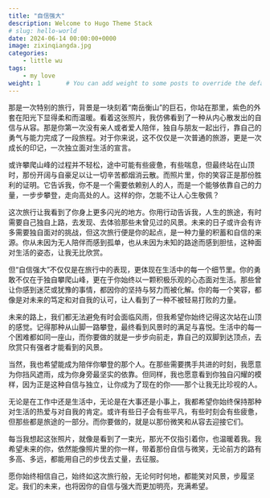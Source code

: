 ```yaml
---
title: "自信强大"
description: Welcome to Hugo Theme Stack
# slug: hello-world
date: 2024-06-14 00:00:00+0000
image: zixinqiangda.jpg
categories:
    - little wu
tags:
    - my love
weight: 1       # You can add weight to some posts to override the default sorting (date descending)
---
```


那是一次特别的旅行，背景是一块刻着“南岳衡山”的巨石，你站在那里，紫色的外套在阳光下显得柔和而温暖。看着这张照片，我仿佛看到了一种从内心散发出的自信与从容。那是你第一次没有亲人或者爱人陪伴，独自与朋友一起出行，靠自己的勇气与能力完成了一段旅程。对于你来说，这不仅仅是一次普通的旅游，更是一次成长的印记，一次独立面对生活的宣言。

或许攀爬山峰的过程并不轻松，途中可能有些疲惫，有些喘息，但最终站在山顶时，那份开阔与自豪足以让一切辛苦都烟消云散。而照片里，你的笑容正是那份胜利的证明。它告诉我，你不是一个需要依赖别人的人，而是一个能够依靠自己的力量，一步步攀登，走向高处的人。这样的你，怎能不让人心生敬佩？

这次旅行让我看到了你身上更多闪光的地方。你用行动告诉我，人生的旅途，有时需要自己独自上路，去发现、去体验那些未曾见过的风景。未来的日子或许会有许多需要独自面对的挑战，但这次旅行便是你的起点，是一种力量的积蓄和自信的来源。你从未因为无人陪伴而感到孤单，也从未因为未知的路途而感到胆怯，这种面对生活的姿态，让我无比欣赏。

但“自信强大”不仅仅是在旅行中的表现，更体现在生活中的每一个细节里。你的勇敢不仅在于独自攀爬山峰，更在于你始终以一颗积极乐观的心态面对生活。那些曾让你感到迷茫或犹豫的事情，都因你的坚持与努力而被化解。你的每一个笑容，都像是对未来的笃定和对自我的认可，让人看到了一种不被轻易打败的力量。

未来的路上，我们都无法避免有时会面临风雨，但我希望你始终记得这次站在山顶的感觉。记得那种从山脚一路攀登，最终看到风景时的满足与喜悦。生活中的每一个困难都如同一座山，而你要做的就是一步步向前走，靠自己的双脚到达顶点，去欣赏只有强者才能看到的风景。

当然，我也希望能成为陪伴你攀登的那个人。在那些需要携手共进的时刻，我愿意为你挡风遮雨，成为你身旁最坚实的依靠。但同样，我也愿意看到你独自闪耀的模样，因为正是这种自信与独立，让你成为了现在的你——那个让我无比珍视的人。

无论是在工作中还是生活中，无论是在大事还是小事上，我都希望你始终保持那种对生活的热爱与对自我的肯定。或许有些日子会有些平凡，有些时刻会有些疲惫，但那些都是旅途的一部分。而你要做的，就是以那份微笑和从容去迎接它们。

每当我想起这张照片，就像是看到了一束光，那光不仅指引着你，也温暖着我。我希望未来的你，依然能像照片里的你一样，带着那份自信与微笑，无论前方的路有多高、多远，都能用自己的步伐去丈量，去征服。

愿你始终相信自己，始终如这次旅行般，无论何时何地，都能笑对风景，步履坚定。我们的未来，也将因你的自信与强大而更加明亮，充满希望。